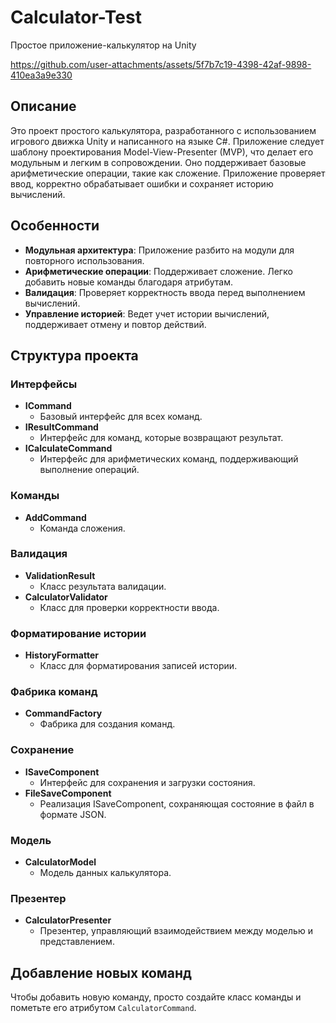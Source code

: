 # Calculator-Test

Простое приложение-калькулятор на Unity

https://github.com/user-attachments/assets/5f7b7c19-4398-42af-9898-410ea3a9e330

## Описание

Это проект простого калькулятора, разработанного с использованием игрового движка Unity и написанного на языке C#. Приложение следует шаблону проектирования Model-View-Presenter (MVP), что делает его модульным и легким в сопровождении. Оно поддерживает базовые арифметические операции, такие как сложение. Приложение проверяет ввод, корректно обрабатывает ошибки и сохраняет историю вычислений.

## Особенности

- **Модульная архитектура**: Приложение разбито на модули для повторного использования.
- **Арифметические операции**: Поддерживает сложение. Легко добавить новые команды благодаря атрибутам.
- **Валидация**: Проверяет корректность ввода перед выполнением вычислений.
- **Управление историей**: Ведет учет истории вычислений, поддерживает отмену и повтор действий.

## Структура проекта

### Интерфейсы

- **ICommand**
  - Базовый интерфейс для всех команд.
- **IResultCommand<out TResult>**
  - Интерфейс для команд, которые возвращают результат.
- **ICalculateCommand**
  - Интерфейс для арифметических команд, поддерживающий выполнение операций.

### Команды

- **AddCommand**
  - Команда сложения.

### Валидация

- **ValidationResult**
  - Класс результата валидации.
- **CalculatorValidator**
  - Класс для проверки корректности ввода.

### Форматирование истории

- **HistoryFormatter**
  - Класс для форматирования записей истории.

### Фабрика команд

- **CommandFactory**
  - Фабрика для создания команд.

### Сохранение

- **ISaveComponent**
  - Интерфейс для сохранения и загрузки состояния.
- **FileSaveComponent**
  - Реализация ISaveComponent, сохраняющая состояние в файл в формате JSON.

### Модель

- **CalculatorModel**
  - Модель данных калькулятора.

### Презентер

- **CalculatorPresenter**
  - Презентер, управляющий взаимодействием между моделью и представлением.

## Добавление новых команд

Чтобы добавить новую команду, просто создайте класс команды и пометьте его атрибутом `CalculatorCommand`. 
